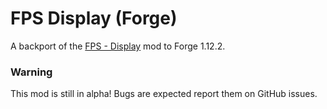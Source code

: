 # FPS Display (Forge)
A backport of the [FPS - Display](https://github.com/Grayray75/FPS-Display) mod to Forge 1.12.2.
### Warning
This mod is still in alpha!
Bugs are expected report them on GitHub issues.
